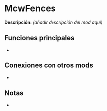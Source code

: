 # McwFences

**Descripción:** *(añadir descripción del mod aquí)*

## Funciones principales
- 

## Conexiones con otros mods
- 

## Notas
- 
